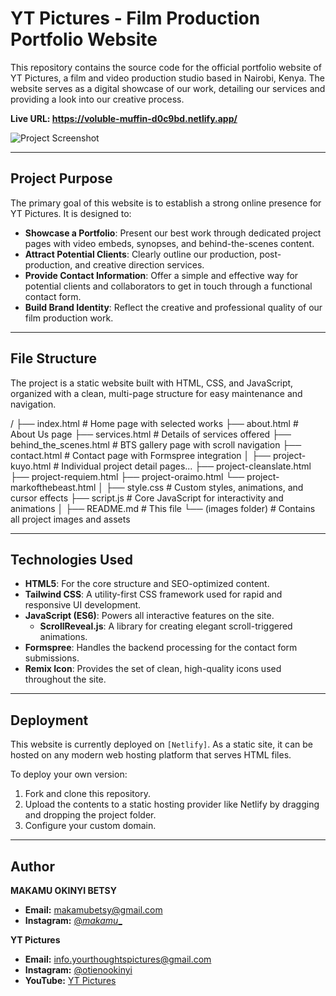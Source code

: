 # YT Pictures - Film Production Portfolio Website

This repository contains the source code for the official portfolio website of YT Pictures, a film and video production studio based in Nairobi, Kenya. The website serves as a digital showcase of our work, detailing our services and providing a look into our creative process.

**Live URL: https://voluble-muffin-d0c9bd.netlify.app/**

![Project Screenshot](https://imgur.com/uw1wXuQ.png)


---

## Project Purpose

The primary goal of this website is to establish a strong online presence for YT Pictures. It is designed to:
- **Showcase a Portfolio**: Present our best work through dedicated project pages with video embeds, synopses, and behind-the-scenes content.
- **Attract Potential Clients**: Clearly outline our production, post-production, and creative direction services.
- **Provide Contact Information**: Offer a simple and effective way for potential clients and collaborators to get in touch through a functional contact form.
- **Build Brand Identity**: Reflect the creative and professional quality of our film production work.

---

## File Structure

The project is a static website built with HTML, CSS, and JavaScript, organized with a clean, multi-page structure for easy maintenance and navigation.

/ ├── index.html # Home page with selected works ├── about.html # About Us page ├── services.html # Details of services offered ├── behind_the_scenes.html # BTS gallery page with scroll navigation ├── contact.html # Contact page with Formspree integration │ ├── project-kuyo.html # Individual project detail pages... ├── project-cleanslate.html ├── project-requiem.html ├── project-oraimo.html └── project-markofthebeast.html │ ├── style.css # Custom styles, animations, and cursor effects ├── script.js # Core JavaScript for interactivity and animations │ ├── README.md # This file └── (images folder) # Contains all project images and assets


---

## Technologies Used

* **HTML5**: For the core structure and SEO-optimized content.
* **Tailwind CSS**: A utility-first CSS framework used for rapid and responsive UI development.
* **JavaScript (ES6)**: Powers all interactive features on the site.
    * **ScrollReveal.js**: A library for creating elegant scroll-triggered animations.
* **Formspree**: Handles the backend processing for the contact form submissions.
* **Remix Icon**: Provides the set of clean, high-quality icons used throughout the site.

---

## Deployment

This website is currently deployed on `[Netlify]`. As a static site, it can be hosted on any modern web hosting platform that serves HTML files.

To deploy your own version:
1.  Fork and clone this repository.
2.  Upload the contents to a static hosting provider like Netlify by dragging and dropping the project folder.
3.  Configure your custom domain.

---

## Author

**MAKAMU OKINYI BETSY**
- **Email:** makamubetsy@gmail.com
- **Instagram:** [@_makamu__](https://www.instagram.com/_makamu__?igsh=MTNlOXkzZnpwdzRzYQ==)

**YT Pictures**
- **Email:** info.yourthoughtspictures@gmail.com
- **Instagram:** [@otienookinyi](https://www.instagram.com/otienookinyi)
- **YouTube:** [YT Pictures](https://www.youtube.com/@ytpictures)
